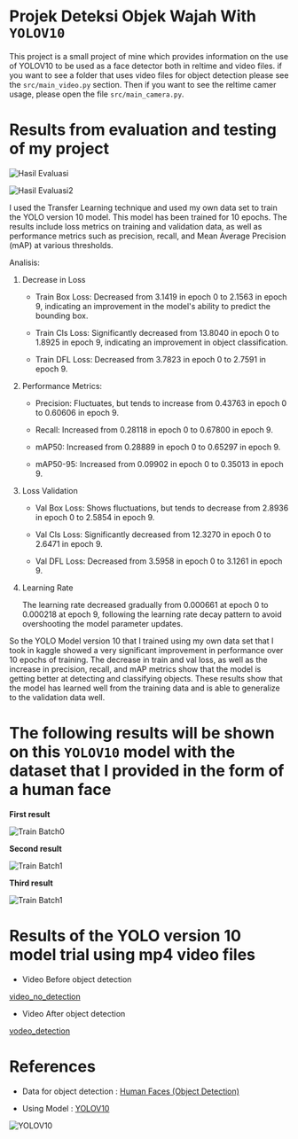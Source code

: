 # Projek Deteksi Objek Wajah With `YOLOV10`

This project is a small project of mine which provides information on the use of YOLOV10 to be used as a face detector both in reltime and video files. if you want to see a folder that uses video files for object detection please see the `src/main_video.py` section. Then if you want to see the reltime camer usage, please open the file `src/main_camera.py`.

# Results from evaluation and testing of my project

![Hasil Evaluasi](src/evaluasiModel/output.png)

![Hasil Evaluasi2](src/evaluasiModel/output2.png)

I used the Transfer Learning technique and used my own data set to train the YOLO version 10 model. This model has been trained for 10 epochs. The results include loss metrics on training and validation data, as well as performance metrics such as precision, recall, and Mean Average Precision (mAP) at various thresholds.

Analisis:

1. Decrease in Loss

   - Train Box Loss: Decreased from 3.1419 in epoch 0 to 2.1563 in epoch 9, indicating an improvement in the model's ability to predict the bounding box.

   - Train Cls Loss: Significantly decreased from 13.8040 in epoch 0 to 1.8925 in epoch 9, indicating an improvement in object classification.

   - Train DFL Loss: Decreased from 3.7823 in epoch 0 to 2.7591 in epoch 9.

2. Performance Metrics:

   - Precision: Fluctuates, but tends to increase from 0.43763 in epoch 0 to 0.60606 in epoch 9.

   - Recall: Increased from 0.28118 in epoch 0 to 0.67800 in epoch 9.

   - mAP50: Increased from 0.28889 in epoch 0 to 0.65297 in epoch 9.

   - mAP50-95: Increased from 0.09902 in epoch 0 to 0.35013 in epoch 9.

3. Loss Validation

   - Val Box Loss: Shows fluctuations, but tends to decrease from 2.8936 in epoch 0 to 2.5854 in epoch 9.

   - Val Cls Loss: Significantly decreased from 12.3270 in epoch 0 to 2.6471 in epoch 9.

   - Val DFL Loss: Decreased from 3.5958 in epoch 0 to 3.1261 in epoch 9.

4. Learning Rate

   The learning rate decreased gradually from 0.000661 at epoch 0 to 0.000218 at epoch 9, following the learning rate decay pattern to avoid overshooting the model parameter updates.

So the YOLO Model version 10 that I trained using my own data set that I took in kaggle showed a very significant improvement in performance over 10 epochs of training. The decrease in train and val loss, as well as the increase in precision, recall, and mAP metrics show that the model is getting better at detecting and classifying objects. These results show that the model has learned well from the training data and is able to generalize to the validation data well.

# The following results will be shown on this `YOLOV10` model with the dataset that I provided in the form of a human face

**First result**

![Train Batch0](src/evaluasiModel/train_batch0.jpg)

**Second result**

![Train Batch1](src/evaluasiModel/train_batch1.jpg)

**Third result**

![Train Batch1](src/evaluasiModel/train_batch2.jpg)

# Results of the YOLO version 10 model trial using mp4 video files

- Video Before object detection

[video_no_detection](src/data/WIN_20240715_15_12_59_Pro.mp4)

- Video After object detection

[vodeo_detection](src/data/outputHasilDeteksi.mp4)

# References

- Data for object detection : [Human Faces (Object Detection)](https://www.kaggle.com/datasets/sbaghbidi/human-faces-object-detection)

- Using Model : [YOLOV10](https://docs.ultralytics.com/models/yolov10/)

![YOLOV10](https://github-production-user-asset-6210df.s3.amazonaws.com/26833433/333755285-f9b1bec0-928e-41ce-a205-e12db3c4929a.png?X-Amz-Algorithm=AWS4-HMAC-SHA256&X-Amz-Credential=AKIAVCODYLSA53PQK4ZA%2F20240716%2Fus-east-1%2Fs3%2Faws4_request&X-Amz-Date=20240716T031658Z&X-Amz-Expires=300&X-Amz-Signature=3332097c575890f8444fa40224b4922a53166935c1048e67f47a2c1d50f03eba&X-Amz-SignedHeaders=host&actor_id=84628553&key_id=0&repo_id=535360445)
